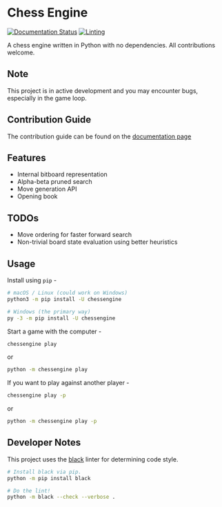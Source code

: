 # Chess Engine
[![Documentation Status](https://readthedocs.org/projects/chessengine/badge/?version=latest)](https://chessengine.readthedocs.io/en/latest/?badge=latest)
[![Linting](https://github.com/hrushikeshrv/chessengine/actions/workflows/linting.yml/badge.svg)](https://github.com/hrushikeshrv/chessengine/actions/workflows/linting.yml)

A chess engine written in Python with no dependencies. All contributions welcome.

## Note
This project is in active development and you may encounter bugs, especially in the game loop.

## Contribution Guide
The contribution guide can be found on the [documentation page](https://chessengine.readthedocs.io/en/latest/contributing.html)

## Features
- Internal bitboard representation
- Alpha-beta pruned search
- Move generation API
- Opening book

## TODOs
- Move ordering for faster forward search
- Non-trivial board state evaluation using better heuristics

## Usage
Install using `pip` -
```bash
# macOS / Linux (could work on Windows)
python3 -m pip install -U chessengine

# Windows (the primary way)
py -3 -m pip install -U chessengine
```

Start a game with the computer -
```bash
chessengine play
```
or
```bash
python -m chessengine play
```

If you want to play against another player -
```bash
chessengine play -p
```
or
```bash
python -m chessengine play -p
```

## Developer Notes
This project uses the [black](https://black.readthedocs.io/en/stable/) linter for determining code style.
```bash
# Install black via pip.
python -m pip install black

# Do the lint!
python -m black --check --verbose .
```